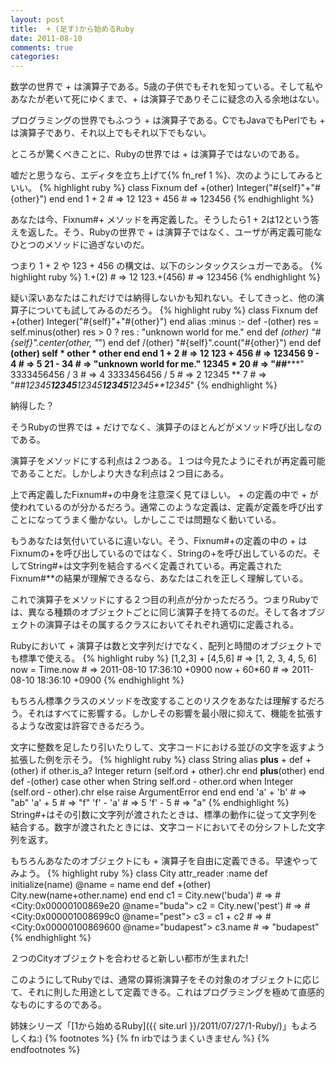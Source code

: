 ```yaml
---
layout: post
title:  + (足す)から始めるRuby
date: 2011-08-10
comments: true
categories:
---
```


数学の世界で + は演算子である。5歳の子供でもそれを知っている。そして私やあなたが老いて死にゆくまで、+ は演算子でありそこに疑念の入る余地はない。

プログラミングの世界でもふつう + は演算子である。CでもJavaでもPerlでも + は演算子であり、それ以上でもそれ以下でもない。

ところが驚くべきことに、Rubyの世界では + は演算子ではないのである。

嘘だと思うなら、エディタを立ち上げて{% fn_ref 1 %}、次のようにしてみるといい。
{% highlight ruby %}
class Fixnum
  def +(other)
    Integer("#{self}"+"#{other}")
  end
end
1 + 2 # => 12
123 + 456 # => 123456
{% endhighlight %}

あなたは今、Fixnum#+ メソッドを再定義した。そうしたら1 + 2は12という答えを返した。そう、Rubyの世界で + は演算子ではなく、ユーザが再定義可能なひとつのメソッドに過ぎないのだ。

つまり 1 + 2 や 123 + 456 の構文は、以下のシンタックスシュガーである。
{% highlight ruby %}
1.+(2) # => 12
123.+(456) # => 123456
{% endhighlight %}

疑い深いあなたはこれだけでは納得しないかも知れない。そしてきっと、他の演算子についても試してみるのだろう。
{% highlight ruby %}
class Fixnum
  def +(other)
    Integer("#{self}"+"#{other}")
  end
  alias :minus :-
  def -(other)
    res = self.minus(other)
    res > 0 ? res : "unknown world for me."
  end
  def *(other)
    "#{self}".center(other, "*")
  end
  def /(other)
    "#{self}".count("#{other}")
  end
  def **(other)
    self * other * other
  end
end
1 + 2 # => 12
123 + 456 # => 123456
9 - 4 # => 5
21 - 34 # => "unknown world for me."
12345 * 20 # => "******##*******"
3333456456 / 3 # => 4
3333456456 / 5 # => 2
12345 ** 7 # => "##*12345**12345**12345**12345**12345**12345*"
{% endhighlight %}

納得した？

そうRubyの世界では + だけでなく、演算子のほとんどがメソッド呼び出しなのである。

演算子をメソッドにする利点は２つある。１つは今見たようにそれが再定義可能であることだ。しかしより大きな利点は２つ目にある。

上で再定義したFixnum#+の中身を注意深く見てほしい。 + の定義の中で + が使われているのが分かるだろう。通常このような定義は、定義が定義を呼び出すことになってうまく働かない。しかしここでは問題なく動いている。

もうあなたは気付いているに違いない。そう、Fixnum#+の定義の中の + はFixnumの+を呼び出しているのではなく、Stringの+を呼び出しているのだ。そしてString#+は文字列を結合するべく定義されている。再定義されたFixnum#**の結果が理解できるなら、あなたはこれを正しく理解している。

これで演算子をメソッドにする２つ目の利点が分かっただろう。つまりRubyでは、異なる種類のオブジェクトごとに同じ演算子を持てるのだ。そして各オブジェクトの演算子はその属するクラスにおいてそれぞれ適切に定義される。

Rubyにおいて + 演算子は数と文字列だけでなく、配列と時間のオブジェクトでも標準で使える。
{% highlight ruby %}
[1,2,3] + [4,5,6] # => [1, 2, 3, 4, 5, 6]
now = Time.now # => 2011-08-10 17:36:10 +0900
now + 60*60 # => 2011-08-10 18:36:10 +0900
{% endhighlight %}

もちろん標準クラスのメソッドを改変することのリスクをあなたは理解するだろう。それはすべてに影響する。しかしその影響を最小限に抑えて、機能を拡張するような改変は許容できるだろう。

文字に整数を足したり引いたりして、文字コードにおける並びの文字を返すよう拡張した例を示そう。
{% highlight ruby %}
class String
  alias __plus__ +
  def +(other)
    if other.is_a? Integer
      return (self.ord + other).chr
    end
    __plus__(other)
  end
  def -(other)
    case other
    when String
      self.ord - other.ord
    when Integer
      (self.ord - other).chr
    else
      raise ArgumentError
    end
  end
end
'a' + 'b' # => "ab"
'a' + 5 # => "f"
'f' - 'a' # => 5
'f' - 5 # => "a"
{% endhighlight %}
String#+はその引数に文字列が渡されたときは、標準の動作に従って文字列を結合する。数字が渡されたときには、文字コードにおいてその分シフトした文字列を返す。

もちろんあなたのオブジェクトにも + 演算子を自由に定義できる。早速やってみよう。
{% highlight ruby %}
class City
  attr_reader :name
  def initialize(name)
    @name = name
  end
  def +(other)
    City.new(name+other.name)
  end
end
c1 = City.new('buda') # => #<City:0x00000100869e20 @name="buda">
c2 = City.new('pest') # => #<City:0x000001008699c0 @name="pest">
c3 = c1 + c2 # => #<City:0x00000100869600 @name="budapest">
c3.name # => "budapest"
{% endhighlight %}

２つのCityオブジェクトを合わせると新しい都市が生まれた!

このようにしてRubyでは、通常の算術演算子をその対象のオブジェクトに応じて、それに則した用途として定義できる。これはプログラミングを極めて直感的なものにするのである。

姉妹シリーズ「[1から始めるRuby]({{ site.url }}/2011/07/27/1-Ruby/)」もよろしくね:)
{% footnotes %}
   {% fn irbではうまくいきません %}
{% endfootnotes %}
